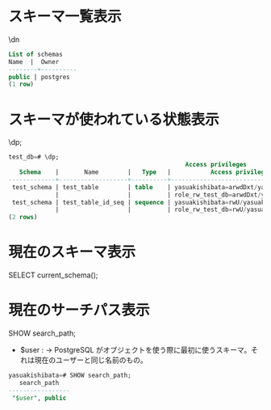 # スキーマ一覧表示
\dn

```sql
List of schemas
Name  |  Owner
--------+----------
public | postgres
(1 row)
```




# スキーマが使われている状態表示

\dp;

```sql
test_db=# \dp;
                                                 Access privileges
   Schema    |       Name        |   Type   |           Access privileges            | Column privileges | Policies
-------------+-------------------+----------+----------------------------------------+-------------------+----------
 test_schema | test_table        | table    | yasuakishibata=arwdDxt/yasuakishibata +|                   |
             |                   |          | role_rw_test_db=arwdDxt/yasuakishibata |                   |
 test_schema | test_table_id_seq | sequence | yasuakishibata=rwU/yasuakishibata     +|                   |
             |                   |          | role_rw_test_db=rwU/yasuakishibata     |                   |
(2 rows)
```










# 現在のスキーマ表示
SELECT current_schema();












# 現在のサーチパス表示

SHOW search_path;

* $user : -> PostgreSQL がオブジェクトを使う際に最初に使うスキーマ。それは現在のユーザーと同じ名前のもの。


```sql
yasuakishibata=# SHOW search_path;
   search_path
-----------------
 "$user", public
 ```
